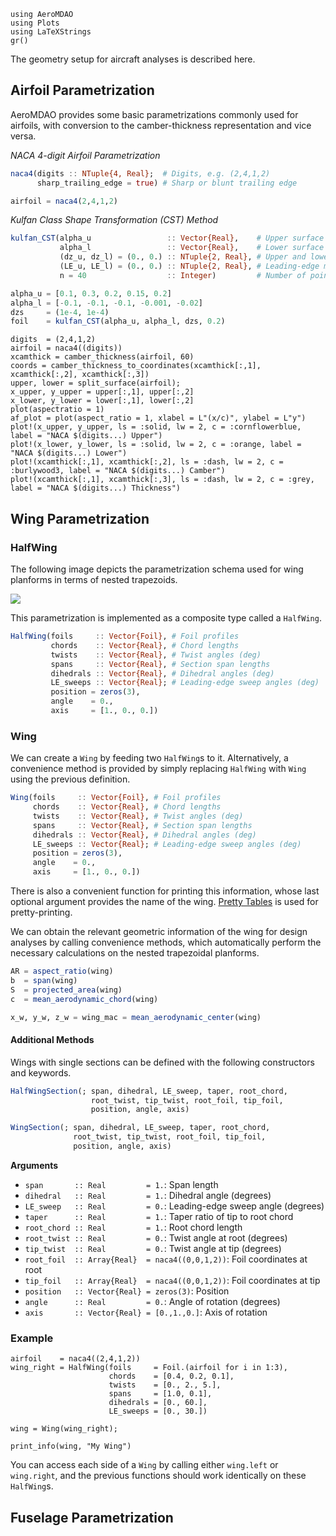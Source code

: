 
```@setup aeromdao
using AeroMDAO
using Plots
using LaTeXStrings
gr()
```

The geometry setup for aircraft analyses is described here.

## Airfoil Parametrization

AeroMDAO provides some basic parametrizations commonly used for airfoils, with conversion to the camber-thickness representation and vice versa.

*NACA 4-digit Airfoil Parametrization*

```julia
naca4(digits :: NTuple{4, Real};  # Digits, e.g. (2,4,1,2)
      sharp_trailing_edge = true) # Sharp or blunt trailing edge
```

```julia
airfoil = naca4(2,4,1,2)
```

*Kulfan Class Shape Transformation (CST) Method*
```julia
kulfan_CST(alpha_u                 :: Vector{Real},    # Upper surface parameters
           alpha_l                 :: Vector{Real},    # Lower surface parameters
           (dz_u, dz_l) = (0., 0.) :: NTuple{2, Real}, # Upper and lower trailing edge points
           (LE_u, LE_l) = (0., 0.) :: NTuple{2, Real}, # Leading-edge modification coefficient
           n = 40                  :: Integer)         # Number of points on each surface
```

```julia
alpha_u = [0.1, 0.3, 0.2, 0.15, 0.2]
alpha_l = [-0.1, -0.1, -0.1, -0.001, -0.02]
dzs     = (1e-4, 1e-4)
foil    = kulfan_CST(alpha_u, alpha_l, dzs, 0.2)
```

```@example aeromdao
digits  = (2,4,1,2)
airfoil = naca4((digits))
xcamthick = camber_thickness(airfoil, 60)
coords = camber_thickness_to_coordinates(xcamthick[:,1], xcamthick[:,2], xcamthick[:,3])
upper, lower = split_surface(airfoil);
x_upper, y_upper = upper[:,1], upper[:,2]
x_lower, y_lower = lower[:,1], lower[:,2]
plot(aspectratio = 1)
af_plot = plot(aspect_ratio = 1, xlabel = L"(x/c)", ylabel = L"y")
plot!(x_upper, y_upper, ls = :solid, lw = 2, c = :cornflowerblue, label = "NACA $(digits...) Upper")
plot!(x_lower, y_lower, ls = :solid, lw = 2, c = :orange, label = "NACA $(digits...) Lower")
plot!(xcamthick[:,1], xcamthick[:,2], ls = :dash, lw = 2, c = :burlywood3, label = "NACA $(digits...) Camber")
plot!(xcamthick[:,1], xcamthick[:,3], ls = :dash, lw = 2, c = :grey, label = "NACA $(digits...) Thickness")
```

## Wing Parametrization

### HalfWing

The following image depicts the parametrization schema used for wing planforms in terms of nested trapezoids.

![](https://godot-bloggy.xyz/post/diagrams/WingGeometry.svg)

This parametrization is implemented as a composite type called a `HalfWing`.

```julia
HalfWing(foils     :: Vector{Foil}, # Foil profiles
         chords    :: Vector{Real}, # Chord lengths
         twists    :: Vector{Real}, # Twist angles (deg)
         spans     :: Vector{Real}, # Section span lengths
         dihedrals :: Vector{Real}, # Dihedral angles (deg)
         LE_sweeps :: Vector{Real}; # Leading-edge sweep angles (deg)
         position = zeros(3),
         angle    = 0.,
         axis     = [1., 0., 0.])
```

### Wing

We can create a `Wing` by feeding two `HalfWing`s to it. Alternatively, a convenience method is provided by simply replacing `HalfWing` with `Wing` using the previous definition.

```julia
Wing(foils     :: Vector{Foil}, # Foil profiles
     chords    :: Vector{Real}, # Chord lengths
     twists    :: Vector{Real}, # Twist angles (deg)
     spans     :: Vector{Real}, # Section span lengths
     dihedrals :: Vector{Real}, # Dihedral angles (deg)
     LE_sweeps :: Vector{Real}; # Leading-edge sweep angles (deg)
     position = zeros(3),
     angle    = 0.,
     axis     = [1., 0., 0.])
```

There is also a convenient function for printing this information, whose last optional argument provides the name of the wing. [Pretty Tables](https://github.com/ronisbr/PrettyTables.jl) is used for pretty-printing.

We can obtain the relevant geometric information of the wing for design analyses by calling convenience methods, which automatically perform the necessary calculations on the nested trapezoidal planforms.

```julia
AR = aspect_ratio(wing)
b  = span(wing)
S  = projected_area(wing)
c  = mean_aerodynamic_chord(wing)

x_w, y_w, z_w = wing_mac = mean_aerodynamic_center(wing)
```

#### Additional Methods

Wings with single sections can be defined with the following constructors and keywords.

```julia
HalfWingSection(; span, dihedral, LE_sweep, taper, root_chord,
                  root_twist, tip_twist, root_foil, tip_foil,
                  position, angle, axis)

WingSection(; span, dihedral, LE_sweep, taper, root_chord,
              root_twist, tip_twist, root_foil, tip_foil,
              position, angle, axis)
```
**Arguments**
- `span       :: Real         = 1.`: Span length 
- `dihedral   :: Real         = 1.`: Dihedral angle (degrees)
- `LE_sweep   :: Real         = 0.`: Leading-edge sweep angle (degrees)
- `taper      :: Real         = 1.`: Taper ratio of tip to root chord
- `root_chord :: Real         = 1.`: Root chord length
- `root_twist :: Real         = 0.`: Twist angle at root (degrees)
- `tip_twist  :: Real         = 0.`: Twist angle at tip (degrees)
- `root_foil  :: Array{Real}  = naca4((0,0,1,2))`: Foil coordinates at root
- `tip_foil   :: Array{Real}  = naca4((0,0,1,2))`: Foil coordinates at tip
- `position   :: Vector{Real} = zeros(3)`: Position
- `angle      :: Real         = 0.`: Angle of rotation (degrees)
- `axis       :: Vector{Real} = [0.,1.,0.]`: Axis of rotation

### Example

```@example aeromdao
airfoil    = naca4((2,4,1,2))
wing_right = HalfWing(foils     = Foil.(airfoil for i in 1:3),
                      chords    = [0.4, 0.2, 0.1],
                      twists    = [0., 2., 5.],
                      spans     = [1.0, 0.1],
                      dihedrals = [0., 60.],
                      LE_sweeps = [0., 30.])

wing = Wing(wing_right);

print_info(wing, "My Wing")
```

You can access each side of a `Wing` by calling either `wing.left` or `wing.right`, and the previous functions should work identically on these `HalfWing`s.

## Fuselage Parametrization